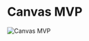 <h1>Canvas MVP</h1>

![Canvas MVP](https://user-images.githubusercontent.com/50267414/177215968-649942a9-216b-41de-af94-5eb0b365de80.png)
